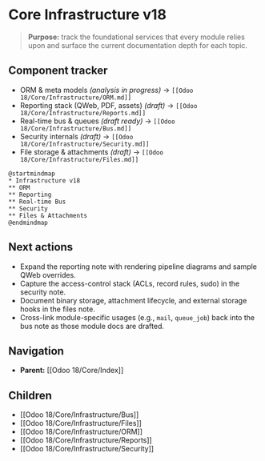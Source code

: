 ﻿---
tags: [v18, core, infrastructure]
status: in-progress
---
# Core Infrastructure v18

> **Purpose:** track the foundational services that every module relies upon and surface the current documentation depth for each topic.

## Component tracker
- ORM & meta models *(analysis in progress)* -> `[[Odoo 18/Core/Infrastructure/ORM.md]]`
- Reporting stack (QWeb, PDF, assets) *(draft)* -> `[[Odoo 18/Core/Infrastructure/Reports.md]]`
- Real-time bus & queues *(draft ready)* -> `[[Odoo 18/Core/Infrastructure/Bus.md]]`
- Security internals *(draft)* -> `[[Odoo 18/Core/Infrastructure/Security.md]]`
- File storage & attachments *(draft)* -> `[[Odoo 18/Core/Infrastructure/Files.md]]`

```plantuml
@startmindmap
* Infrastructure v18
** ORM
** Reporting
** Real-time Bus
** Security
** Files & Attachments
@endmindmap
```

## Next actions
- Expand the reporting note with rendering pipeline diagrams and sample QWeb overrides.
- Capture the access-control stack (ACLs, record rules, sudo) in the security note.
- Document binary storage, attachment lifecycle, and external storage hooks in the files note.
- Cross-link module-specific usages (e.g., `mail`, `queue_job`) back into the bus note as those module docs are drafted.


## Navigation
- **Parent:** [[Odoo 18/Core/Index]]


## Children
- [[Odoo 18/Core/Infrastructure/Bus]]
- [[Odoo 18/Core/Infrastructure/Files]]
- [[Odoo 18/Core/Infrastructure/ORM]]
- [[Odoo 18/Core/Infrastructure/Reports]]
- [[Odoo 18/Core/Infrastructure/Security]]